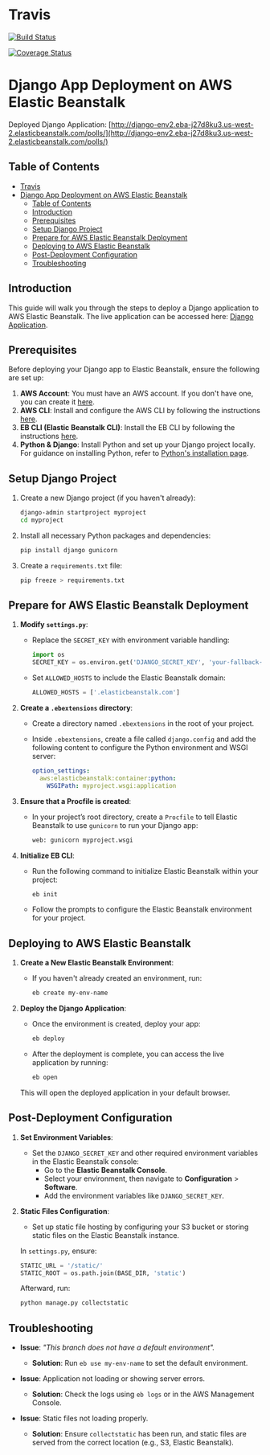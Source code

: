 
# Travis
[![Build Status](https://app.travis-ci.com/deepjyotk/ebdjango.svg?token=DshHywy8DJZVn4vVJ5Hg&branch=main)](https://app.travis-ci.com/deepjyotk/ebdjango)

[![Coverage Status](https://coveralls.io/repos/github/deepjyotk/ebdjango/badge.svg?branch=main)](https://coveralls.io/github/deepjyotk/ebdjango?branch=main)


# Django App Deployment on AWS Elastic Beanstalk

Deployed Django Application: [http://django-env2.eba-j27d8ku3.us-west-2.elasticbeanstalk.com/polls/](http://django-env2.eba-j27d8ku3.us-west-2.elasticbeanstalk.com/polls/)

## Table of Contents

- [Travis](#travis)
- [Django App Deployment on AWS Elastic Beanstalk](#django-app-deployment-on-aws-elastic-beanstalk)
  - [Table of Contents](#table-of-contents)
  - [Introduction](#introduction)
  - [Prerequisites](#prerequisites)
  - [Setup Django Project](#setup-django-project)
  - [Prepare for AWS Elastic Beanstalk Deployment](#prepare-for-aws-elastic-beanstalk-deployment)
  - [Deploying to AWS Elastic Beanstalk](#deploying-to-aws-elastic-beanstalk)
  - [Post-Deployment Configuration](#post-deployment-configuration)
  - [Troubleshooting](#troubleshooting)
   
## Introduction

This guide will walk you through the steps to deploy a Django application to AWS Elastic Beanstalk. The live application can be accessed here: [Django Application](http://django-env.eba-uypr5ve5.us-west-2.elasticbeanstalk.com/).

## Prerequisites

Before deploying your Django app to Elastic Beanstalk, ensure the following are set up:

1. **AWS Account**: You must have an AWS account. If you don't have one, you can create it [here](https://aws.amazon.com/).
2. **AWS CLI**: Install and configure the AWS CLI by following the instructions [here](https://docs.aws.amazon.com/cli/latest/userguide/install-cliv2.html).
3. **EB CLI (Elastic Beanstalk CLI)**: Install the EB CLI by following the instructions [here](https://docs.aws.amazon.com/elasticbeanstalk/latest/dg/eb-cli3-install.html).
4. **Python & Django**: Install Python and set up your Django project locally. For guidance on installing Python, refer to [Python's installation page](https://www.python.org/downloads/).

## Setup Django Project

1. Create a new Django project (if you haven't already):

   ```bash
   django-admin startproject myproject
   cd myproject
   ```

2. Install all necessary Python packages and dependencies:

   ```bash
   pip install django gunicorn
   ```

3. Create a `requirements.txt` file:

   ```bash
   pip freeze > requirements.txt
   ```

## Prepare for AWS Elastic Beanstalk Deployment

1. **Modify `settings.py`**:
   - Replace the `SECRET_KEY` with environment variable handling:

     ```python
     import os
     SECRET_KEY = os.environ.get('DJANGO_SECRET_KEY', 'your-fallback-secret-key')
     ```

   - Set `ALLOWED_HOSTS` to include the Elastic Beanstalk domain:

     ```python
     ALLOWED_HOSTS = ['.elasticbeanstalk.com']
     ```

2. **Create a `.ebextensions` directory**:
   - Create a directory named `.ebextensions` in the root of your project.
   - Inside `.ebextensions`, create a file called `django.config` and add the following content to configure the Python environment and WSGI server:

     ```yaml
     option_settings:
       aws:elasticbeanstalk:container:python:
         WSGIPath: myproject.wsgi:application
     ```

3. **Ensure that a Procfile is created**:
   - In your project’s root directory, create a `Procfile` to tell Elastic Beanstalk to use `gunicorn` to run your Django app:

     ```bash
     web: gunicorn myproject.wsgi
     ```

4. **Initialize EB CLI**:
   - Run the following command to initialize Elastic Beanstalk within your project:

     ```bash
     eb init
     ```

   - Follow the prompts to configure the Elastic Beanstalk environment for your project.

## Deploying to AWS Elastic Beanstalk

1. **Create a New Elastic Beanstalk Environment**:
   - If you haven't already created an environment, run:

     ```bash
     eb create my-env-name
     ```

2. **Deploy the Django Application**:
   - Once the environment is created, deploy your app:

     ```bash
     eb deploy
     ```

   - After the deployment is complete, you can access the live application by running:

     ```bash
     eb open
     ```

   This will open the deployed application in your default browser.

## Post-Deployment Configuration

1. **Set Environment Variables**:
   - Set the `DJANGO_SECRET_KEY` and other required environment variables in the Elastic Beanstalk console:
     - Go to the **Elastic Beanstalk Console**.
     - Select your environment, then navigate to **Configuration** > **Software**.
     - Add the environment variables like `DJANGO_SECRET_KEY`.

2. **Static Files Configuration**:
   - Set up static file hosting by configuring your S3 bucket or storing static files on the Elastic Beanstalk instance.

   In `settings.py`, ensure:

   ```python
   STATIC_URL = '/static/'
   STATIC_ROOT = os.path.join(BASE_DIR, 'static')
   ```

   Afterward, run:

   ```bash
   python manage.py collectstatic
   ```

## Troubleshooting

- **Issue**: _"This branch does not have a default environment"._
  - **Solution**: Run `eb use my-env-name` to set the default environment.
  
- **Issue**: Application not loading or showing server errors.
  - **Solution**: Check the logs using `eb logs` or in the AWS Management Console.
  
- **Issue**: Static files not loading properly.
  - **Solution**: Ensure `collectstatic` has been run, and static files are served from the correct location (e.g., S3, Elastic Beanstalk).
